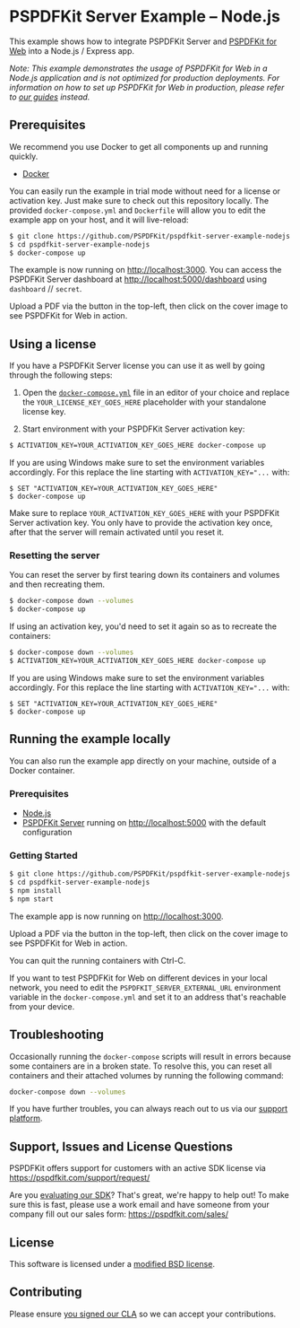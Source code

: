 # PSPDFKit Server Example – Node.js

This example shows how to integrate PSPDFKit Server and
[PSPDFKit for Web](https://pspdfkit.com/web/) into a Node.js / Express app.

_Note: This example demonstrates the usage of PSPDFKit for Web in a Node.js application and is not optimized for production deployments. For information on how to set up PSPDFKit for Web in production, please refer to [our guides](https://pspdfkit.com/guides/server/current/deployment/getting-started/) instead._

## Prerequisites

We recommend you use Docker to get all components up and running quickly.

- [Docker](https://www.docker.com/community-edition)

You can easily run the example in trial mode without need for a license or activation key. Just make sure to check out this repository locally. The provided `docker-compose.yml` and `Dockerfile` will allow you to edit the example app on your host, and it will live-reload:

```sh
$ git clone https://github.com/PSPDFKit/pspdfkit-server-example-nodejs.git
$ cd pspdfkit-server-example-nodejs
$ docker-compose up
```

The example is now running on [http://localhost:3000](http://localhost:3000). You can access the PSPDFKit Server dashboard at [http://localhost:5000/dashboard](http://localhost:5000/dashboard) using `dashboard` // `secret`.

Upload a PDF via the button in the top-left, then click on the cover image to see PSPDFKit for Web in action.

## Using a license

If you have a PSPDFKit Server license you can use it as well by going through the following steps:

1.  Open the [`docker-compose.yml`](docker-compose.yml) file in an editor of your choice and replace the `YOUR_LICENSE_KEY_GOES_HERE` placeholder with your standalone license key.

2.  Start environment with your PSPDFKit Server activation key:

```sh
$ ACTIVATION_KEY=YOUR_ACTIVATION_KEY_GOES_HERE docker-compose up
```

If you are using Windows make sure to set the environment variables accordingly. For this replace the line starting with `ACTIVATION_KEY="...` with:

```shell
$ SET "ACTIVATION_KEY=YOUR_ACTIVATION_KEY_GOES_HERE"
$ docker-compose up
```

Make sure to replace `YOUR_ACTIVATION_KEY_GOES_HERE` with your PSPDFKit Server activation key. You only have to provide the activation key once, after that the server will remain activated until you reset it.

### Resetting the server

You can reset the server by first tearing down its containers and volumes and then recreating them.

```sh
$ docker-compose down --volumes
$ docker-compose up
```

If using an activation key, you'd need to set it again so as to recreate the containers:

```sh
$ docker-compose down --volumes
$ ACTIVATION_KEY=YOUR_ACTIVATION_KEY_GOES_HERE docker-compose up
```

If you are using Windows make sure to set the environment variables accordingly. For this replace the line starting with `ACTIVATION_KEY="...` with:

```shell
$ SET "ACTIVATION_KEY=YOUR_ACTIVATION_KEY_GOES_HERE"
$ docker-compose up
```

## Running the example locally

You can also run the example app directly on your machine, outside of a Docker container.

### Prerequisites

- [Node.js](http://nodejs.org/)
- [PSPDFKit Server](https://pspdfkit.com/guides/web/current/server-backed/setting-up-pspdfkit-server/)
  running on [http://localhost:5000](http://localhost:5000) with the default configuration

### Getting Started

```sh
$ git clone https://github.com/PSPDFKit/pspdfkit-server-example-nodejs.git
$ cd pspdfkit-server-example-nodejs
$ npm install
$ npm start
```

The example app is now running on <http://localhost:3000>.

Upload a PDF via the button in the top-left, then click on the cover image to see PSPDFKit for Web
in action.

You can quit the running containers with Ctrl-C.

If you want to test PSPDFKit for Web on different devices in your local network, you need
to edit the `PSPDFKIT_SERVER_EXTERNAL_URL` environment variable in the `docker-compose.yml` and set it to an address that's reachable from your device.

## Troubleshooting

Occasionally running the `docker-compose` scripts will result in errors because some containers are in a broken state. To resolve this, you can reset all containers and their attached volumes by running the following command:

```sh
docker-compose down --volumes
```

If you have further troubles, you can always reach out to us via our [support platform](https://pspdfkit.com/support/request).

## Support, Issues and License Questions

PSPDFKit offers support for customers with an active SDK license via https://pspdfkit.com/support/request/

Are you [evaluating our SDK](https://pspdfkit.com/try/)? That's great, we're happy to help out! To make sure this is fast, please use a work email and have someone from your company fill out our sales form: https://pspdfkit.com/sales/

## License

This software is licensed under a [modified BSD license](LICENSE).

## Contributing

Please ensure
[you signed our CLA](https://pspdfkit.com/guides/web/current/miscellaneous/contributing/) so we can
accept your contributions.
